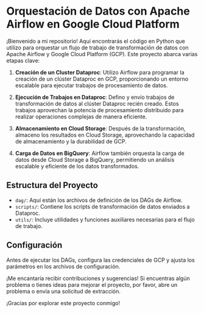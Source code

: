 # Orquestación de Datos con Apache Airflow en Google Cloud Platform

¡Bienvenido a mi repositorio! Aquí encontrarás el código en Python que utilizo para orquestar un flujo de trabajo de transformación de datos con Apache Airflow y Google Cloud Platform (GCP). Este proyecto abarca varias etapas clave:

1. **Creación de un Cluster Dataproc**: Utilizo Airflow para programar la creación de un clúster Dataproc en GCP, proporcionando un entorno escalable para ejecutar trabajos de procesamiento de datos.

2. **Ejecución de Trabajos en Dataproc**: Defino y envío trabajos de transformación de datos al clúster Dataproc recién creado. Estos trabajos aprovechan la potencia de procesamiento distribuido para realizar operaciones complejas de manera eficiente.

3. **Almacenamiento en Cloud Storage**: Después de la transformación, almaceno los resultados en Cloud Storage, aprovechando la capacidad de almacenamiento y la durabilidad de GCP.

4. **Carga de Datos en BigQuery**: Airflow también orquesta la carga de datos desde Cloud Storage a BigQuery, permitiendo un análisis escalable y eficiente de los datos transformados.

## Estructura del Proyecto

- `dag/`: Aquí están los archivos de definición de los DAGs de Airflow.
- `scripts/`: Contiene los scripts de transformación de datos enviados a Dataproc.
- `utils/`: Incluye utilidades y funciones auxiliares necesarias para el flujo de trabajo.

## Configuración

Antes de ejecutar los DAGs, configura las credenciales de GCP y ajusta los parámetros en los archivos de configuración.

¡Me encantaría recibir contribuciones y sugerencias! Si encuentras algún problema o tienes ideas para mejorar el proyecto, por favor, abre un problema o envía una solicitud de extracción.

¡Gracias por explorar este proyecto conmigo!
